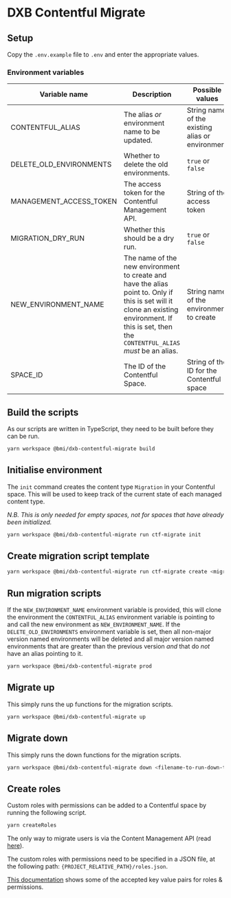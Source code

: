 # DXB Contentful Migrate

## Setup

Copy the `.env.example` file to `.env` and enter the appropriate values.

### Environment variables

| Variable name           | Description                                                                                                                                                                                       | Possible values                                  | Default value |
| ----------------------- | ------------------------------------------------------------------------------------------------------------------------------------------------------------------------------------------------- | ------------------------------------------------ | ------------- |
| CONTENTFUL_ALIAS        | The alias _or_ environment name to be updated.                                                                                                                                                    | String name of the existing alias or environment | `undefined`   |
| DELETE_OLD_ENVIRONMENTS | Whether to delete the old environments.                                                                                                                                                           | `true` or `false`                                | `false`       |
| MANAGEMENT_ACCESS_TOKEN | The access token for the Contentful Management API.                                                                                                                                               | String of the access token                       | `undefined`   |
| MIGRATION_DRY_RUN       | Whether this should be a dry run.                                                                                                                                                                 | `true` or `false`                                | `false`       |
| NEW_ENVIRONMENT_NAME    | The name of the new environment to create and have the alias point to. Only if this is set will it clone an existing environment. If this is set, then the `CONTENTFUL_ALIAS` _must_ be an alias. | String name of the environment to create         | `undefined`   |
| SPACE_ID                | The ID of the Contentful Space.                                                                                                                                                                   | String of the ID for the Contentful space        | `undefined`   |

## Build the scripts

As our scripts are written in TypeScript, they need to be built before they can be run.

```bash
yarn workspace @bmi/dxb-contentful-migrate build
```

## Initialise environment

The `init` command creates the content type `Migration` in your Contentful space. This will be used to keep track of the current state of each managed content type.

_N.B. This is only needed for empty spaces, not for spaces that have already been initialized._

```bash
yarn workspace @bmi/dxb-contentful-migrate run ctf-migrate init
```

## Create migration script template

```bash
yarn workspace @bmi/dxb-contentful-migrate run ctf-migrate create <migration-file-name-without-timestamp> -c scripts
```

## Run migration scripts

If the `NEW_ENVIRONMENT_NAME` environment variable is provided, this will clone the environment the `CONTENTFUL_ALIAS` environment variable is pointing to and call the new environment as `NEW_ENVIRONMENT_NAME`. If the `DELETE_OLD_ENVIRONMENTS` environment variable is set, then all non-major version named environments will be deleted and all major version named environments that are greater than the previous version _and_ that do _not_ have an alias pointing to it.

```bash
yarn workspace @bmi/dxb-contentful-migrate prod
```

## Migrate up

This simply runs the up functions for the migration scripts.

```bash
yarn workspace @bmi/dxb-contentful-migrate up
```

## Migrate down

This simply runs the down functions for the migration scripts.

```bash
yarn workspace @bmi/dxb-contentful-migrate down <filename-to-run-down-to>
```

## Create roles

Custom roles with permissions can be added to a Contentful space by running the following script.

```bash
yarn createRoles
```

The only way to migrate users is via the Content Management API (read [here](https://www.contentfulcommunity.com/t/migration-of-custom-roles-and-users-from-one-space-to-other/789)).

The custom roles with permissions need to be specified in a JSON file, at the following path: `{PROJECT_RELATIVE_PATH}/roles.json`.

[This documentation](https://www.contentful.com/developers/docs/references/content-management-api/#/reference/roles) shows some of the accepted key value pairs for roles & permissions.
